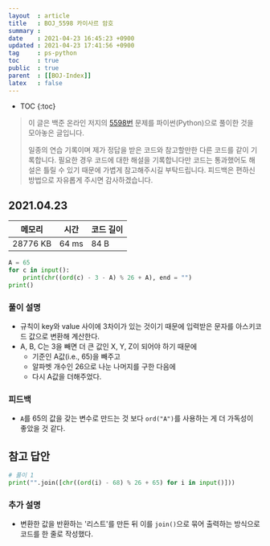 ```yaml
---
layout  : article
title   : BOJ_5598 카이사르 암호
summary : 
date    : 2021-04-23 16:45:23 +0900
updated : 2021-04-23 17:41:56 +0900
tag     : ps-python
toc     : true
public  : true
parent  : [[BOJ-Index]]
latex   : false
---
```

* TOC
{:toc}

>이 글은 백준 온라인 저지의 [5598번](https://www.acmicpc.net/problem/5598) 문제를 파이썬(Python)으로 풀이한 것을 모아놓은 글입니다.
>
> 일종의 연습 기록이며 제가 정답을 받은 코드와 참고할만한 다른 코드를 같이 기록합니다. 필요한 경우 코드에 대한 해설을 기록합니다만 코드는 통과했어도 해설은 틀릴 수 있기 때문에 가볍게 참고해주시길 부탁드립니다. 피드백은 편하신 방법으로 자유롭게 주시면 감사하겠습니다.

## 2021.04.23

| 메모리    | 시간  | 코드 길이 |
| --------- | ----- | --------- |
| 28776 KB  | 64 ms | 84 B      |

```python
A = 65
for c in input():
    print(chr((ord(c) - 3 - A) % 26 + A), end = "")
print()
```

### 풀이 설명

* 규칙이 key와 value 사이에 3차이가 있는 것이기 때문에 입력받은 문자를 아스키코드 값으로 변환해 계산한다.
* A, B, C는 3을 빼면 더 큰 값인 X, Y, Z이 되어야 하기 때문에
    * 기준인 A값(i.e., 65)을 빼주고
    * 알파벳 개수인 26으로 나눈 나머지를 구한 다음에
    * 다시 A값을 더해주었다.

### 피드백

* `A`를 65의 값을 갖는 변수로 만드는 것 보다 `ord("A")`를 사용하는 게 더 가독성이 좋았을 것 같다.

## 참고 답안

```python
# 풀이 1
print("".join([chr((ord(i) - 68) % 26 + 65) for i in input()]))
```

### 추가 설명

* 변환한 값을 반환하는 '리스트'를 만든 뒤 이를 `join()`으로 묶어 출력하는 방식으로 코드를 한 줄로 작성했다.

